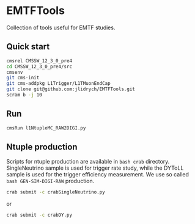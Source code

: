 # EMTFTools

Collection of tools useful for EMTF studies.

## Quick start
```bash
cmsrel CMSSW_12_3_0_pre4
cd CMSSW_12_3_0_pre4/src
cmsenv
git cms-init
git cms-addpkg L1Trigger/L1TMuonEndCap
git clone git@github.com:jlidrych/EMTFTools.git
scram b -j 10
```

## Run
```bash
cmsRun l1NtupleMC_RAW2DIGI.py
```
## Ntuple production
Scripts for ntuple production are available in ```bash crab``` directory.
SingleNeutrino sample is used for trigger rate study, while the DYToLL sample is used for the trigger efficiency measurement.
We use so called ```bash GEN-SIM-DIGI-RAW``` production.
```bash
crab submit -c crabSingleNeutrino.py
```
or
```bash
crab submit -c crabDY.py
```
